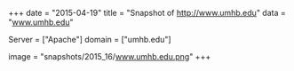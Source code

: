 
+++
date = "2015-04-19"
title = "Snapshot of http://www.umhb.edu"
data = "www.umhb.edu"

Server = ["Apache"]
domain = ["umhb.edu"]

  image = "snapshots/2015_16/www.umhb.edu.png"
+++
#

